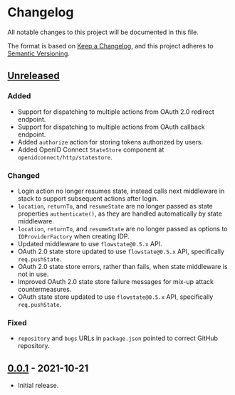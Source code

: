 # Changelog
All notable changes to this project will be documented in this file.

The format is based on [Keep a Changelog](https://keepachangelog.com/en/1.0.0/),
and this project adheres to [Semantic Versioning](https://semver.org/spec/v2.0.0.html).

## [Unreleased]
### Added

- Support for dispatching to multiple actions from OAuth 2.0 redirect endpoint.
- Support for dispatching to multiple actions from OAuth callback endpoint.
- Added `authorize` action for storing tokens authorized by users.
- Added OpenID Connect `StateStore` component at `openidconnect/http/statestore`.

### Changed

- Login action no longer resumes state, instead calls next middleware in stack
to support subsequent actions after login.
- `location`, `returnTo`, and `resumeState` are no longer passed as state properties
`authenticate()`, as they are handled automatically by state middleware.
- `location`, `returnTo`, and `resumeState` are no longer passed as options to
`IDProviderFactory` when creating IDP.
- Updated middleware to use `flowstate@0.5.x` API.
- OAuth 2.0 state store updated to use `flowstate@0.5.x` API, specifically
`req.pushState`.
- OAuth 2.0 state store errors, rather than fails, when state middleware is not
in use.
- Improved OAuth 2.0 state store failure messages for mix-up attack
countermeasures.
- OAuth state store updated to use `flowstate@0.5.x` API, specifically
`req.pushState`.

### Fixed

- `repository` and `bugs` URLs in `package.json` pointed to correct GitHub
repository.


## [0.0.1] - 2021-10-21

- Initial release.

[Unreleased]: https://github.com/authnomicon/federated/compare/v0.0.1...HEAD
[0.0.1]: https://github.com/authnomicon/federated/releases/tag/v0.0.1

